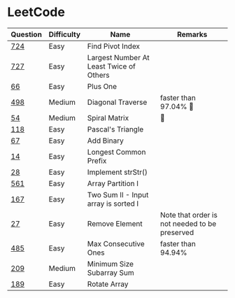 # LeetCode

| Question                                                                               | Difficulty | Name                                    | Remarks                                       |
| -------------------------------------------------------------------------------------- | ---------- | --------------------------------------- | --------------------------------------------- |
| [724](https://leetcode.com/problems/find-pivot-index/)                                 | Easy       | Find Pivot Index                        |                                               |
| [727](https://leetcode.com/problems/largest-number-at-least-twice-of-others/solution/) | Easy       | Largest Number At Least Twice of Others |                                               |
| [66](https://leetcode.com/problems/plus-one/)                                          | Easy       | Plus One                                |                                               |
| [498](https://leetcode.com/problems/diagonal-traverse/)                                | Medium     | Diagonal Traverse                       | faster than 97.04% 🔁                          |
| [54](https://leetcode.com/problems/spiral-matrix/)                                     | Medium     | Spiral Matrix                           | 🔁                                             |
| [118](https://leetcode.com/problems/pascals-triangle/)                                 | Easy       | Pascal's Triangle                       |                                               |
| [67](https://leetcode.com/problems/add-binary/)                                        | Easy       | Add Binary                              |                                               |
| [14](https://leetcode.com/problems/longest-common-prefix/)                             | Easy       | Longest Common Prefix                   |                                               |
| [28](https://leetcode.com/problems/implement-strstr/)                                  | Easy       | Implement strStr()                      |                                               |
| [561](https://leetcode.com/problems/array-partition-i/)                                | Easy       | Array Partition I                       |                                               |
| [167](https://leetcode.com/problems/two-sum-ii-input-array-is-sorted/)                 | Easy       | Two Sum II - Input array is sorted I    |                                               |
| [27](https://leetcode.com/problems/remove-element/)                                    | Easy       | Remove Element                          | Note that order is not needed to be preserved |
| [485](https://leetcode.com/problems/max-consecutive-ones/)                             | Easy       | Max Consecutive Ones                    | faster than 94.94%                            |
| [209](https://leetcode.com/problems/minimum-size-subarray-sum/)                        | Medium     | Minimum Size Subarray Sum               |                                               |
| [189](https://leetcode.com/problems/rotate-array/)                                     | Easy       | Rotate Array                            |                                               |
